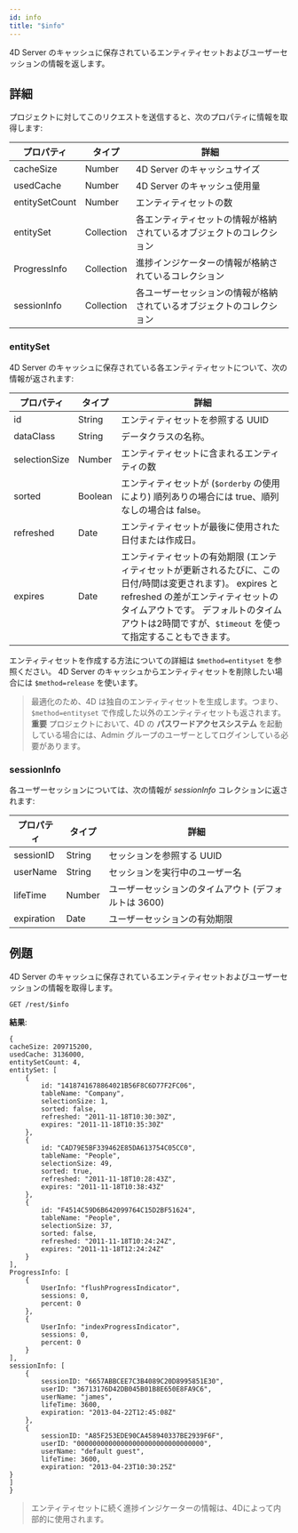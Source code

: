 ```yaml
---
id: info
title: "$info"
---
```


4D Server のキャッシュに保存されているエンティティセットおよびユーザーセッションの情報を返します。

## 詳細
プロジェクトに対してこのリクエストを送信すると、次のプロパティに情報を取得します:

| プロパティ          | タイプ        | 詳細                                 |
| -------------- | ---------- | ---------------------------------- |
| cacheSize      | Number     | 4D Server のキャッシュサイズ                |
| usedCache      | Number     | 4D Server のキャッシュ使用量                |
| entitySetCount | Number     | エンティティセットの数                        |
| entitySet      | Collection | 各エンティティセットの情報が格納されているオブジェクトのコレクション |
| ProgressInfo   | Collection | 進捗インジケーターの情報が格納されているコレクション         |
| sessionInfo    | Collection | 各ユーザーセッションの情報が格納されているオブジェクトのコレクション |

### entitySet
4D Server のキャッシュに保存されている各エンティティセットについて、次の情報が返されます:


| プロパティ         | タイプ     | 詳細                                                                                                                                             |
| ------------- | ------- | ---------------------------------------------------------------------------------------------------------------------------------------------- |
| id            | String  | エンティティセットを参照する UUID                                                                                                                            |
| dataClass     | String  | データクラスの名称。                                                                                                                                     |
| selectionSize | Number  | エンティティセットに含まれるエンティティの数                                                                                                                         |
| sorted        | Boolean | エンティティセットが (`$orderby` の使用により) 順列ありの場合には true、順列なしの場合は false。                                                                                  |
| refreshed     | Date    | エンティティセットが最後に使用された日付または作成日。                                                                                                                    |
| expires       | Date    | エンティティセットの有効期限 (エンティティセットが更新されるたびに、この日付/時間は変更されます)。 expires と refreshed の差がエンティティセットのタイムアウトです。 デフォルトのタイムアウトは2時間ですが、`$timeout` を使って指定することもできます。 |

エンティティセットを作成する方法についての詳細は `$method=entityset` を参照ください。 4D Server のキャッシュからエンティティセットを削除したい場合には `$method=release` を使います。
> 最適化のため、4D は独自のエンティティセットを生成します。つまり、`$method=entityset` で作成した以外のエンティティセットも返されます。
> **重要** プロジェクトにおいて、4D の **パスワードアクセスシステム** を起動している場合には、Admin グループのユーザーとしてログインしている必要があります。

### sessionInfo

各ユーザーセッションについては、次の情報が *sessionInfo* コレクションに返されます:

| プロパティ      | タイプ    | 詳細                             |
| ---------- | ------ | ------------------------------ |
| sessionID  | String | セッションを参照する UUID                |
| userName   | String | セッションを実行中のユーザー名                |
| lifeTime   | Number | ユーザーセッションのタイムアウト (デフォルトは 3600) |
| expiration | Date   | ユーザーセッションの有効期限                 |

## 例題

4D Server のキャッシュに保存されているエンティティセットおよびユーザーセッションの情報を取得します。

`GET /rest/$info`

**結果**:

```
{
cacheSize: 209715200,
usedCache: 3136000,
entitySetCount: 4,
entitySet: [
    {
        id: "1418741678864021B56F8C6D77F2FC06",
        tableName: "Company",
        selectionSize: 1,
        sorted: false,
        refreshed: "2011-11-18T10:30:30Z",
        expires: "2011-11-18T10:35:30Z"
    },
    {
        id: "CAD79E5BF339462E85DA613754C05CC0",
        tableName: "People",
        selectionSize: 49,
        sorted: true,
        refreshed: "2011-11-18T10:28:43Z",
        expires: "2011-11-18T10:38:43Z"
    },
    {
        id: "F4514C59D6B642099764C15D2BF51624",
        tableName: "People",
        selectionSize: 37,
        sorted: false,
        refreshed: "2011-11-18T10:24:24Z",
        expires: "2011-11-18T12:24:24Z"
    }
],
ProgressInfo: [
    {
        UserInfo: "flushProgressIndicator",
        sessions: 0,
        percent: 0
    },
    {
        UserInfo: "indexProgressIndicator",
        sessions: 0,
        percent: 0
    }
],
sessionInfo: [ 
    {
        sessionID: "6657ABBCEE7C3B4089C20D8995851E30",
        userID: "36713176D42DB045B01B8E650E8FA9C6",
        userName: "james",
        lifeTime: 3600,
        expiration: "2013-04-22T12:45:08Z"
    },
    {
        sessionID: "A85F253EDE90CA458940337BE2939F6F",
        userID: "00000000000000000000000000000000",
        userName: "default guest",
        lifeTime: 3600,
        expiration: "2013-04-23T10:30:25Z"
}
]
}
```
> エンティティセットに続く進捗インジケーターの情報は、4Dによって内部的に使用されます。